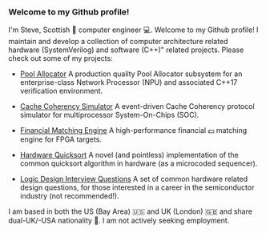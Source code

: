 ### Welcome to my Github profile!

I'm Steve, Scottish :scotland: computer engineer :computer:. Welcome to my Github profile! I maintain and develop a collection of computer architecture related hardware (SystemVerilog) and software (C++)" related projects. Please check out some of my projects:

- [Pool Allocator](http://www.github.com/stephenry/pa) A production quality Pool Allocator subsystem for an enterprise-class Network Processor (NPU) and associated C++17 verification environment.

- [Cache Coherency Simulator](http://www.github.com/stephenry/cc) A event-driven Cache Coherency protocol simulator for multiprocessor System-On-Chips (SOC). 

- [Financial Matching Engine](http://www.github.com/stephenry/ob) A high-performance financial :dollar: matching engine for FPGA targets.

- [Hardware Quicksort](http://www.github.com/stephenry/qs) A novel (and pointless) implementation of the common quicksort algorithm in hardware (as a microcoded sequencer).

- [Logic Design Interview Questions](http://www.github.com/stephenry/hw_interview_questions) A set of common hardware related design questions, for those interested in a career in the semiconductor industry (not recommended!).

I am based in both the US (Bay Area) :us: and UK (London) :uk: and share dual-UK/-USA nationality :customs:. I am not actively seeking employment. 


<!--
**stephenry/stephenry** is a ✨ _special_ ✨ repository because its `README.md` (this file) appears on your GitHub profile.

Here are some ideas to get you started:

- 🔭 I’m currently working on ...
- 🌱 I’m currently learning ...
- 👯 I’m looking to collaborate on ...
- 🤔 I’m looking for help with ...
- 💬 Ask me about ...
- 📫 How to reach me: ...
- 😄 Pronouns: ...
- ⚡ Fun fact: ...
-->
